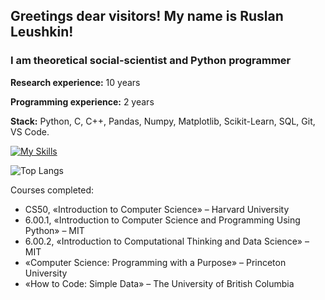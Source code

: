 ## Greetings dear visitors! My name is Ruslan Leushkin! 
### I am theoretical social-scientist and Python programmer 

**Research experience:** 10 years

**Programming experience:** 2 years

**Stack:** Python,  C, C++, Pandas, Numpy, Matplotlib, Scikit-Learn, SQL, Git, VS Code.  

[![My Skills](https://skillicons.dev/icons?i=py,c,cpp,ai,sklearn,tensorflow,sqlite,github,vscode)](https://skillicons.dev)

![Top Langs](https://github-readme-stats.vercel.app/api/top-langs/?username=Russel63&layout=compact)

Courses completed:
- CS50, «Introduction to Computer Science» – Harvard University
- 6.00.1, «Introduction to Computer Science and Programming Using Python» – MIT
- 6.00.2, «Introduction to Computational Thinking and Data Science» – MIT
- «Computer Science: Programming with a Purpose» – Princeton University
- «How to Code: Simple Data» – The University of British Columbia

<!-- 
[![Top Langs](https://github-readme-stats.vercel.app/api/top-langs/?username=Russel63&layout=pie)](https://github.com/anuraghazra/github-readme-stats)
![Top Langs](https://github-readme-stats.vercel.app/api/top-langs/?username=Russel63&hide_progress=true)
[![Anurag's GitHub stats](https://github-readme-stats.vercel.app/api?username=Russel63)](https://github.com/anuraghazra/github-readme-stats)
-->

<!--



**Russel63/Russel63** is a ✨ _special_ ✨ repository because its `README.md` (this file) appears on your GitHub profile.

Here are some ideas to get you started:

- 🔭 I’m currently working on ...
- 🌱 I’m currently learning ...
- 👯 I’m looking to collaborate on ...
- 🤔 I’m looking for help with ...
- 💬 Ask me about ...
- 📫 How to reach me: ...
- 😄 Pronouns: ...
- ⚡ Fun fact: ...
-->
